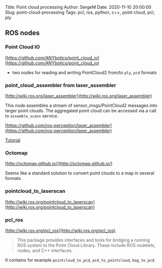 Title: Point cloud processing
Author: SergeM
Date: 2020-11-10 20:00:00
Slug: point-cloud-processing
Tags: pcl, ros, python, c++, point cloud, pcl, ply

## ROS nodes

### Point Cloud IO

[https://github.com/ANYbotics/point_cloud_io](https://github.com/ANYbotics/point_cloud_io)
- two nodes for reading and writing PointCloud2 from/to `ply`, `pcd` formats

### point_cloud_assembler from laser_assembler

[http://wiki.ros.org/laser_assembler](http://wiki.ros.org/laser_assembler)

This node assembles a stream of sensor_msgs/PointCloud2 messages into larger point clouds. 
The aggregated point cloud can be accessed via a call to `assemble_scans` service.

[https://github.com/ros-perception/laser_assembler](https://github.com/ros-perception/laser_assembler)

[Tutorial](http://wiki.ros.org/laser_assembler/Tutorials/HowToAssembleLaserScans)


### Octomap

[http://octomap.github.io/](http://octomap.github.io/)

Seems like a standard solution to convert point clouds to a map in several formats



### pointcloud_to_laserscan

[http://wiki.ros.org/pointcloud_to_laserscan](http://wiki.ros.org/pointcloud_to_laserscan)


### pcl_ros

[http://wiki.ros.org/pcl_ros](http://wiki.ros.org/pcl_ros)

> This package provides interfaces and tools for bridging a running ROS system to the Point Cloud Library. These include ROS nodelets, nodes, and C++ interfaces. 

It contains for example `pointcloud_to_pcd`, `pcd_to_pointcloud`, `bag_to_pcd`.
